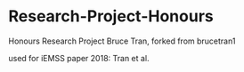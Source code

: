 # Research-Project-Honours
Honours Research Project Bruce Tran, forked from brucetran1

used for iEMSS paper 2018: Tran et al.

